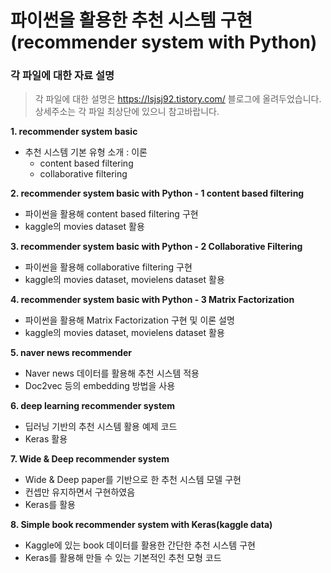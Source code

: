 
# 파이썬을 활용한 추천 시스템 구현(recommender system with Python)

### 각 파일에 대한 자료 설명

> 각 파일에 대한 설명은 https://lsjsj92.tistory.com/ 블로그에 올려두었습니다. 상세주소는 각 파일 최상단에 있으니 참고바랍니다.

**1. recommender system basic**
- 추천 시스템 기본 유형 소개 : 이론
    - content based filtering
    - collaborative filtering

    
**2. recommender system basic with Python - 1 content based filtering**
- 파이썬을 활용해 content based filtering 구현
- kaggle의 movies dataset 활용


**3. recommender system basic with Python - 2 Collaborative Filtering**
- 파이썬을 활용해 collaborative filtering 구현
- kaggle의 movies dataset, movielens dataset 활용


**4. recommender system basic with Python - 3 Matrix Factorization**
- 파이썬을 활용해 Matrix Factorization 구현 및 이론 설명
- kaggle의 movies dataset, movielens dataset 활용


**5. naver news recommender**
- Naver news 데이터를 활용해 추천 시스템 적용
- Doc2vec 등의 embedding 방법을 사용

**6. deep learning recommender system**
- 딥러닝 기반의 추천 시스템 활용 예제 코드
- Keras 활용


**7. Wide & Deep recommender system**
- Wide & Deep paper를 기반으로 한 추천 시스템 모델 구현
- 컨셉만 유지하면서 구현하였음
- Keras를 활용

**8. Simple book recommender system with Keras(kaggle data)**
- Kaggle에 있는 book 데이터를 활용한 간단한 추천 시스템 구현
- Keras를 활용해 만들 수 있는 기본적인 추천 모형 코드

